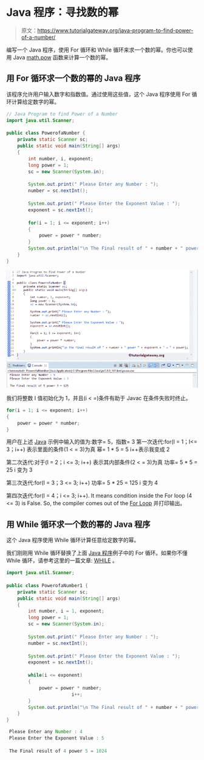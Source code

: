 # Java 程序：寻找数的幂

> 原文：<https://www.tutorialgateway.org/java-program-to-find-power-of-a-number/>

编写一个 Java 程序，使用 For 循环和 While 循环来求一个数的幂。你也可以使用 Java [math.pow](https://www.tutorialgateway.org/java-pow-function/) 函数来计算一个数的幂。

## 用 For 循环求一个数的幂的 Java 程序

该程序允许用户输入数字和指数值。通过使用这些值，这个 Java 程序使用 For 循环计算给定数字的幂。

```java
// Java Program to find Power of a Number
import java.util.Scanner;

public class PowerofaNumber {
	private static Scanner sc;
	public static void main(String[] args) 
	{
		int number, i, exponent;
		long power = 1;
		sc = new Scanner(System.in);

		System.out.print(" Please Enter any Number : ");
		number = sc.nextInt();	

		System.out.print(" Please Enter the Exponent Value : ");
		exponent = sc.nextInt();	

		for(i = 1; i <= exponent; i++)
		{
			power = power * number;
		}
		System.out.println("\n The Final result of " + number + " power " + exponent + " = " + power);
	}
}
```

![Java Program to find Power of a Number 1](img/bea66ea775c4f654983f4950cde583c4.png)

我们将整数 I 值初始化为 1，并且(i < =)条件有助于 Javac 在条件失败时终止。

```java
for(i = 1; i <= exponent; i++)
{
	power = power * number;
}
```

用户在上述 [Java](https://www.tutorialgateway.org/java-tutorial/) 示例中输入的值为:数字= 5，指数= 3
第一次迭代:for(I = 1；I<= 3；i++)
表示里面的条件(1 < = 3)为真
幂= 1 * 5 = 5
i++表示我变成 2

第二次迭代:对于(I = 2；i <= 3; i++)
表示其内部条件(2 < = 3)为真
功率= 5 * 5 = 25
i 变为 3

第三次迭代:for(I = 3；3 <= 3; i++)
功率= 5 * 25 = 125
i 变为 4

第四次迭代:for(I = 4；i <= 3; i++). It means condition inside the For loop (4 <= 3) is False. So, the compiler comes out of the [For Loop](https://www.tutorialgateway.org/java-for-loop/) 并打印输出。

## 用 While 循环求一个数的幂的 Java 程序

这个 Java 程序使用 While 循环计算任意给定数字的幂。

我们刚刚用 While 循环替换了上面 [Java 程序](https://www.tutorialgateway.org/learn-java-programs/)例子中的 For 循环。如果你不懂 While 循环，请参考这里的一篇文章: [WHILE](https://www.tutorialgateway.org/java-while-loop/ "C While Loop") 。

```java
import java.util.Scanner;

public class PowerofaNumber1 {
	private static Scanner sc;
	public static void main(String[] args) 
	{
		int number, i = 1, exponent;
		long power = 1;
		sc = new Scanner(System.in);

		System.out.print(" Please Enter any Number : ");
		number = sc.nextInt();	

		System.out.print(" Please Enter the Exponent Value : ");
		exponent = sc.nextInt();	

		while(i <= exponent)
		{
			power = power * number;
                        i++;
		}
		System.out.println("\n The Final result of " + number + " power " + exponent + " = " + power);
	}
}
```

```java
 Please Enter any Number : 4
 Please Enter the Exponent Value : 5

 The Final result of 4 power 5 = 1024
```